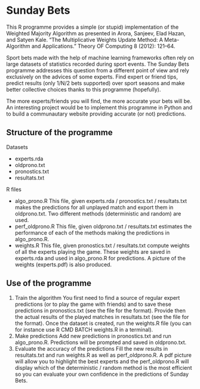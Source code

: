 Sunday Bets
===========

This R programme provides a simple (or stupid) implementation of the Weighted Majority Algorithm as presented in Arora, Sanjeev, Elad Hazan, and Satyen Kale. “The Multiplicative Weights Update Method: A Meta-Algorithm and Applications.” Theory OF Computing 8 (2012): 121–64.

Sport bets made with the help of machine learning frameworks often rely on large datasets of statistics recorded during sport events. The Sunday Bets programme addresses this question from a different point of view and rely exclusively on the advices of some experts. Find expert or friend tips, predict results (only 1/N/2 bets supported) over sport seasons and make better collective choices thanks to this programme (hopefully).

The more experts/friends you will find, the more accurate your bets will be. An interesting project would be to implement this programme in Python and to build a communautary website providing accurate (or not) predictions.

Structure of the programme
--------------------------
Datasets
* experts.rda
* oldprono.txt
* pronostics.txt
* resultats.txt

R files
* algo_prono.R 
This file, given experts.rda / pronostics.txt / resultats.txt makes the predictions for all unplayed match and export them in oldprono.txt. Two different methods (deterministic and random) are used.
* perf_oldprono.R
This file, given oldprono.txt / resultats.txt estimates the performance of each of the methods making the predictions in algo_prono.R.
* weights.R
This file, given pronostics.txt / resultats.txt compute weights of all the experts playing the game. These weights are saved in experts.rda and used in algo_prono.R for predictions. A picture of the weights (experts.pdf) is also produced.

Use of the programme
--------------------
1. Train the algorithm
You first need to find a source of regular expert predictions (or to play the game with friends) and to save these predictions in pronostics.txt (see the file for the format). Provide then the actual results of the played matches in resultats.txt (see the file for the format). Once the dataset is created, run the weights.R file (you can for instance use R CMD BATCH weights.R in a terminal).
2. Make predictions
Add new predictions in pronostics.txt and run algo_prono.R. Predictions will be prompted and saved in oldprono.txt.
3. Evaluate the accuracy of the predictions
Fill the new results in resultats.txt and run weights.R as well as perf_oldprono.R. A pdf picture will allow you to highlight the best experts and the perf_oldprono.R will display which of the deterministic / random method is the most efficient so you can evaluate your own confidence in the predictions of Sunday Bets.

